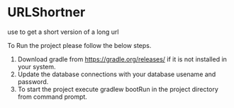 # URLShortner
use to get a short version of a long url

To Run the project please follow the below steps.

1) Download gradle from https://gradle.org/releases/ if it is not installed in your system.
2) Update the database connections with your database usename and password.
3) To start the project execute gradlew bootRun in the project directory from command prompt.

